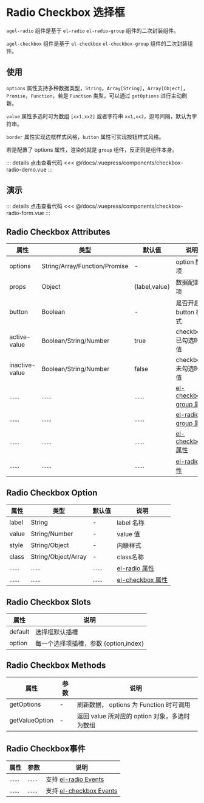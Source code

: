# Radio Checkbox 选择框

`agel-radio` 组件是基于  `el-radio` `el-radio-group` 组件的二次封装组件。

`agel-checkbox` 组件是基于 `el-checkbox` `el-checkbox-group` 组件的二次封装组件。

## 使用

`options` 属性支持多种数据类型，`String`，`Array[String]`，`Array[Object]`，`Promise`，`Function`，若是 `Function` 类型，可以通过 `getOptions` 进行主动刷新。

`value` 属性多选时可为数组 `[xx1,xx2]` 或者字符串 `xx1,xx2`，逗号间隔，默认为字符串。

`border` 属性实现边框样式风格，`button` 属性可实现按钮样式风格。

若是配置了 options 属性，渲染的就是 `group` 组件，反正则是组件本身。

<ClientOnly><checkbox-radio-demo/></ClientOnly>

::: details 点击查看代码
<<< @/docs/.vuepress/components/checkbox-radio-demo.vue
::: 


## 演示

<ClientOnly><checkbox-radio-form/></ClientOnly>

::: details 点击查看代码
<<< @/docs/.vuepress/components/checkbox-radio-form.vue
::: 

## Radio Checkbox Attributes


| 属性        | 类型         | 默认值  | 说明                                 | 
| ----------- | ------------  | ------ | ------------------------------------ | 
| options     | String/Array/Function/Promise    |  -     | option 配置项         | 
| props       | Object        |  {label,value}     | 数据配置选项          |
| button      | Boolean       |  -                 | 是否开启 button 样式         |
| active-value   | Boolean/String/Number       |  true                  | checkbox 已勾选时的值         |
| inactive-value | Boolean/String/Number       |  false                 | checkbox 未勾选时的值         |
| ......      | ......        | ......   | [el-checkbox-group 属性](https://element.eleme.cn/#/zh-CN/component/checkbox#checkbox-group-attributes)      |
| ......      | ......        | ......   | [el-radio-group 属性](https://element.eleme.cn/#/zh-CN/component/radio#radio-group-attributes)   | 
| ......      | ......        | ......   | [el-checkbox 属性](https://element.eleme.cn/#/zh-CN/component/checkbox#checkbox-attributes)      |
| ......      | ......        | ......   | [el-radio 属性](https://element.eleme.cn/#/zh-CN/component/radio#radio-attributes)      | 




## Radio Checkbox Option

| 属性        | 类型         | 默认值  | 说明                                 | 
| ----------- | ------------  | ------ | ------------------------------------ |
| label       | String        |  -                  | label 名称    |
| value       | String/Number |  -                  | value 值    | 
| style       | String/Object | -                   | 内联样式     | 
| class       | String/Object/Array       |  -      | class名称    |
| ......      | ......        | ......   | [el-radio 属性](https://element.eleme.cn/#/zh-CN/component/radio#radio-attributes)      | 
| ......      | ......        | ......   | [el-checkbox 属性](https://element.eleme.cn/#/zh-CN/component/checkbox#checkbox-attributes)      |

## Radio Checkbox Slots

| 属性          |   说明                                   | 
| -----------    |   ------------------------------------  | 
| default        |   选择框默认插槽          |
| option         |   每一个选择项插槽，参数 {option,index}          |

## Radio Checkbox Methods

| 属性          | 参数           |  说明                                   | 
| -----------   | ------------  |  ------------------------------------  |
| getOptions    | -             |  刷新数据， options 为 Function 时可调用           |
| getValueOption  | -           |  返回 value 所对应的 option 对象，多选时为数组 |

## Radio Checkbox事件

| 属性          | 参数           |  说明                                   | 
| -----------   | ------------  |  ------------------------------------  | 
| ......        | ......        | 支持 [el-radio Events](https://element.eleme.cn/#/zh-CN/component/radio#radio-events)      | 
| ......        | ......        | 支持 [el-checkbox Events](https://element.eleme.cn/#/zh-CN/component/checkbox#checkbox-events)      | 
